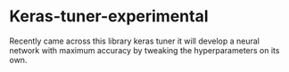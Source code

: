 # Keras-tuner-experimental
Recently came across this library keras tuner it will develop a neural network with maximum accuracy by tweaking the hyperparameters on its own.
